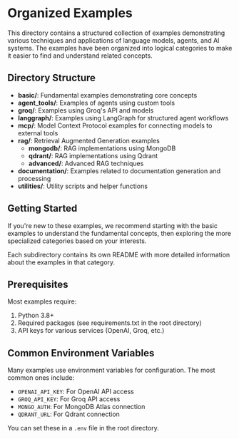 # Organized Examples

This directory contains a structured collection of examples demonstrating various techniques and applications of language models, agents, and AI systems. The examples have been organized into logical categories to make it easier to find and understand related concepts.

## Directory Structure

- **basic/**: Fundamental examples demonstrating core concepts
- **agent_tools/**: Examples of agents using custom tools
- **groq/**: Examples using Groq's API and models
- **langgraph/**: Examples using LangGraph for structured agent workflows
- **mcp/**: Model Context Protocol examples for connecting models to external tools
- **rag/**: Retrieval Augmented Generation examples
  - **mongodb/**: RAG implementations using MongoDB
  - **qdrant/**: RAG implementations using Qdrant
  - **advanced/**: Advanced RAG techniques
- **documentation/**: Examples related to documentation generation and processing
- **utilities/**: Utility scripts and helper functions

## Getting Started

If you're new to these examples, we recommend starting with the basic examples to understand the fundamental concepts, then exploring the more specialized categories based on your interests.

Each subdirectory contains its own README with more detailed information about the examples in that category.

## Prerequisites

Most examples require:

1. Python 3.8+
2. Required packages (see requirements.txt in the root directory)
3. API keys for various services (OpenAI, Groq, etc.)

## Common Environment Variables

Many examples use environment variables for configuration. The most common ones include:

- `OPENAI_API_KEY`: For OpenAI API access
- `GROQ_API_KEY`: For Groq API access
- `MONGO_AUTH`: For MongoDB Atlas connection
- `QDRANT_URL`: For Qdrant connection

You can set these in a `.env` file in the root directory.
